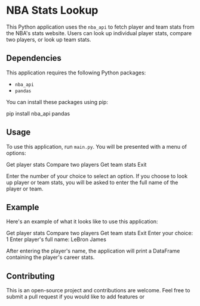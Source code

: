 # NBA Stats Lookup

This Python application uses the `nba_api` to fetch player and team stats from the NBA's stats website. Users can look up individual player stats, compare two players, or look up team stats. 

## Dependencies

This application requires the following Python packages:

- `nba_api`
- `pandas`

You can install these packages using pip:

pip install nba_api pandas


## Usage

To use this application, run `main.py`. You will be presented with a menu of options:


Get player stats
Compare two players
Get team stats
Exit


Enter the number of your choice to select an option. If you choose to look up player or team stats, you will be asked to enter the full name of the player or team.

## Example

Here's an example of what it looks like to use this application:



Get player stats
Compare two players
Get team stats
Exit
Enter your choice: 1
Enter player's full name: LeBron James

After entering the player's name, the application will print a DataFrame containing the player's career stats.

## Contributing

This is an open-source project and contributions are welcome. Feel free to submit a pull request if you would like to add features or

